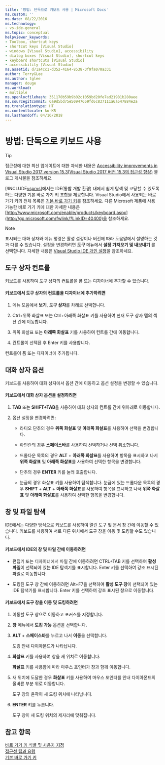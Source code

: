 ```yaml
---
title: '방법: 단독으로 키보드 사용 | Microsoft Docs'
ms.custom: ''
ms.date: 08/22/2016
ms.technology:
- vs-ide-general
ms.topic: conceptual
helpviewer_keywords:
- Toolbox, shortcut keys
- shortcut keys [Visual Studio]
- windows [Visual Studio], accessibility
- dialog boxes [Visual Studio], shortcut keys
- keyboard shortcuts [Visual Studio]
- accessibility [Visual Studio]
ms.assetid: d71a4cc1-d352-4164-8538-3f9fa070a331
author: TerryGLee
ms.author: tglee
manager: douge
ms.workload:
- multiple
ms.openlocfilehash: 351170b59b9b02c1059bd20fe7ad21981b280aee
ms.sourcegitcommit: 6a9d5bd75e50947659fd6c837111a6a547884e2a
ms.translationtype: HT
ms.contentlocale: ko-KR
ms.lasthandoff: 04/16/2018
---
```

# <a name="how-to-use-the-keyboard-exclusively"></a>방법: 단독으로 키보드 사용
> [!TIP]
> 접근성에 대한 최신 업데이트에 대한 자세한 내용은 [Accessibility improvements in Visual Studio 2017 version 15.3(Visual Studio 2017 버전 15.3의 접근성 향상)](https://blogs.msdn.microsoft.com/visualstudio/2017/08/14/accessibility-improvements-in-visual-studio-2017-version-15-3/) 블로그 게시물을 참조하세요.

[!INCLUDE[vsprvs](../../code-quality/includes/vsprvs_md.md)]에서는 IDE(통합 개발 환경) 내에서 쉽게 탐색 및 코딩할 수 있도록 하는 다양한 기본 바로 가기 키 조합을 제공합니다. Visual Studio에서 사용되는 바로 가기 키의 전체 목록은 [기본 바로 가기 키](../../ide/default-keyboard-shortcuts-in-visual-studio.md)를 참조하세요. 다른 Microsoft 제품에 사용 가능한 바로 가기 키에 대한 자세한 내용은 [http://www.microsoft.com/enable/products/keyboard.aspx](http://go.microsoft.com/fwlink/?LinkID=40400)을 참조하세요.  

> [!NOTE]
>  표시되는 대화 상자와 메뉴 명령은 활성 설정이나 버전에 따라 도움말에서 설명하는 것과 다를 수 있습니다. 설정을 변경하려면 **도구** 메뉴에서 **설정 가져오기 및 내보내기** 를 선택합니다. 자세한 내용은 [Visual Studio IDE 개인 설정](../../ide/personalizing-the-visual-studio-ide.md)을 참조하세요.  

## <a name="toolbox-controls"></a>도구 상자 컨트롤  
 키보드를 사용하여 도구 상자의 컨트롤을 폼 또는 디자이너에 추가할 수 있습니다.  

#### <a name="to-add-controls-from-the-toolbox-to-a-designer-from-the-keyboard"></a>키보드에서 도구 상자의 컨트롤을 디자이너에 추가하려면  

1.  메뉴 모음에서 **보기**, **도구 상자**를 차례로 선택합니다.  

2.  Ctrl+위쪽 화살표 또는 Ctrl+아래쪽 화살표 키를 사용하여 현재 도구 상자 탭의 섹션 간에 이동합니다.  

3.  위쪽 화살표 또는 **아래쪽 화살표** 키를 사용하여 컨트롤 간에 이동합니다.  

4.  컨트롤이 선택된 후 Enter 키를 사용합니다.  

 컨트롤이 폼 또는 디자이너에 추가됩니다.  

## <a name="dialog-box-options"></a>대화 상자 옵션  
 키보드를 사용하여 대화 상자에서 옵션 간에 이동하고 옵션 설정을 변경할 수 있습니다.  

#### <a name="to-set-dialog-box-options-from-the-keyboard"></a>키보드에서 대화 상자 옵션을 설정하려면  

1.  **TAB** 또는 **SHIFT+TAB**을 사용하여 대화 상자의 컨트롤 간에 위아래로 이동합니다.  

2.  옵션 설정을 변경하려면:  

    -   라디오 단추의 경우 **위쪽 화살표** 및 **아래쪽 화살표**를 사용하여 선택을 변경합니다.  

    -   확인란의 경우 **스페이스바**를 사용하여 선택하거나 선택 취소합니다.  

    -   드롭다운 목록의 경우 **ALT** + **아래쪽 화살표**를 사용하여 항목을 표시하고 나서 **위쪽 화살표** 및 **아래쪽 화살표**를 사용하여 선택한 항목을 변경합니다.  

    -   단추의 경우 **ENTER** 키를 눌러 호출합니다.  

    -   눈금의 경우 화살표 키를 사용하여 탐색합니다. 눈금에 있는 드롭다운 목록의 경우 **SHIFT** + **ALT** + **아래쪽 화살표**를 사용하여 항목을 표시하고 나서 **위쪽 화살표** 및 **아래쪽 화살표**를 사용하여 선택한 항목을 변경합니다.  

## <a name="window-and-file-navigation"></a>창 및 파일 탐색  
 IDE에서는 다양한 방식으로 키보드를 사용하여 열린 도구 및 문서 창 간에 이동할 수 있습니다. 키보드를 사용하여 서로 다른 위치에서 도구 창을 이동 및 도킹할 수도 있습니다.  

#### <a name="to-navigate-among-windows-and-files-in-the-ide-from-the-keyboard"></a>키보드에서 IDE의 창 및 파일 간에 이동하려면  

-   편집기 또는 디자이너에서 파일 간에 이동하려면 CTRL+TAB 키를 선택하여 **활성 파일**이 선택되어 있는 IDE 탐색기를 표시합니다. Enter 키를 선택하여 강조 표시된 파일로 이동합니다.  

-   도킹된 도구 창 간에 이동하려면 Alt+F7을 선택하여 **활성 도구 창**이 선택되어 있는 IDE 탐색기를 표시합니다. Enter 키를 선택하여 강조 표시된 창으로 이동합니다.  

#### <a name="to-move-and-dock-tool-windows-from-the-keyboard"></a>키보드에서 도구 창을 이동 및 도킹하려면  

1.  이동할 도구 창으로 이동하고 포커스를 지정합니다.  

2.  **창** 메뉴에서 **도킹 가능** 옵션을 선택합니다.  

3.  **ALT** + **스페이스바**를 누르고 나서 **이동**을 선택합니다.  

     도킹 안내 다이아몬드가 나타납니다.  

4.  **화살표** 키를 사용하여 창을 새 위치로 이동합니다.  

     **화살표** 키를 사용함에 따라 마우스 포인터가 창과 함께 이동합니다.  

5.  새 위치에 도달한 경우 **화살표** 키를 사용하여 마우스 포인터를 안내 다이아몬드의 올바른 부분 위로 이동합니다.  

     도구 창의 윤곽이 새 도킹 위치에 나타납니다.  

6.  **ENTER** 키를 누릅니다.  

     도구 창이 새 도킹 위치의 제자리에 맞춰집니다.  

## <a name="see-also"></a>참고 항목  
 [바로 가기 키 식별 및 사용자 지정](../../ide/identifying-and-customizing-keyboard-shortcuts-in-visual-studio.md)   
 [접근성 팁과 요령](../../ide/reference/accessibility-tips-and-tricks.md)   
 [기본 바로 가기 키](../../ide/default-keyboard-shortcuts-in-visual-studio.md)
